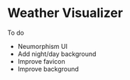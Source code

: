 # Weather Visualizer

To do

- Neumorphism UI
- Add night/day background
- Improve favicon
- Improve background
